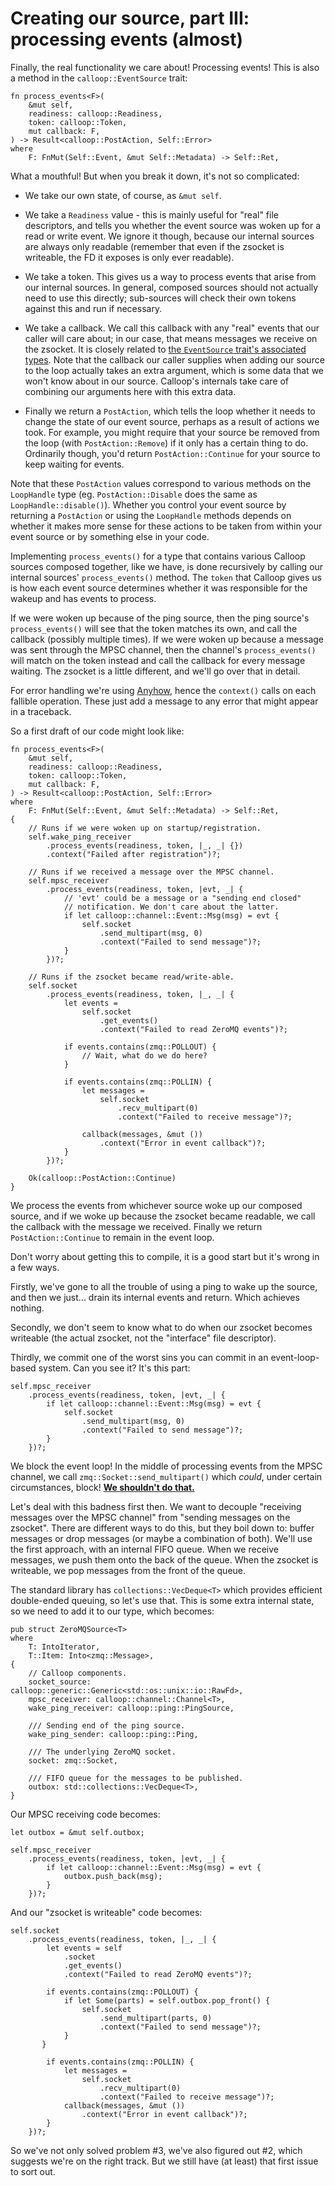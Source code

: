 # Creating our source, part III: processing events (almost)

Finally, the real functionality we care about! Processing events! This is also a method in the `calloop::EventSource` trait:

```rust,noplayground
fn process_events<F>(
    &mut self,
    readiness: calloop::Readiness,
    token: calloop::Token,
    mut callback: F,
) -> Result<calloop::PostAction, Self::Error>
where
    F: FnMut(Self::Event, &mut Self::Metadata) -> Self::Ret,
```

What a mouthful! But when you break it down, it's not so complicated:

- We take our own state, of course, as `&mut self`.

- We take a `Readiness` value - this is mainly useful for "real" file descriptors, and tells you whether the event source was woken up for a read or write event. We ignore it though, because our internal sources are always only readable (remember that even if the zsocket is writeable, the FD it exposes is only ever readable).

- We take a token. This gives us a way to process events that arise from our internal sources. In general, composed sources should not actually need to use this directly; sub-sources will check their own tokens against this and run if necessary.

- We take a callback. We call this callback with any "real" events that our caller will care about; in our case, that means messages we receive on the zsocket. It is closely related to [the `EventSource` trait's associated types](ch03-02-creating-our-source-part-1-our-types.md#associated-types). Note that the callback our caller supplies when adding our source to the loop actually takes an extra argument, which is some data that we won't know about in our source. Calloop's internals take care of combining our arguments here with this extra data.

- Finally we return a `PostAction`, which tells the loop whether it needs to change the state of our event source, perhaps as a result of actions we took. For example, you might require that your source be removed from the loop (with `PostAction::Remove`) if it only has a certain thing to do. Ordinarily though, you'd return `PostAction::Continue` for your source to keep waiting for events.

Note that these `PostAction` values correspond to various methods on the `LoopHandle` type (eg. `PostAction::Disable` does the same as `LoopHandle::disable()`). Whether you control your event source by returning a `PostAction` or using the `LoopHandle` methods depends on whether it makes more sense for these actions to be taken from within your event source or by something else in your code.

Implementing `process_events()` for a type that contains various Calloop sources composed together, like we have, is done recursively by calling our internal sources' `process_events()` method. The `token` that Calloop gives us is how each event source determines whether it was responsible for the wakeup and has events to process.

If we were woken up because of the ping source, then the ping source's `process_events()` will see that the token matches its own, and call the callback (possibly multiple times). If we were woken up because a message was sent through the MPSC channel, then the channel's `process_events()` will match on the token instead and call the callback for every message waiting. The zsocket is a little different, and we'll go over that in detail.

For error handling we're using [Anyhow](https://crates.io/crates/anyhow), hence the `context()` calls on each fallible operation. These just add a message to any error that might appear in a traceback.

So a first draft of our code might look like:

```rust,noplayground
fn process_events<F>(
    &mut self,
    readiness: calloop::Readiness,
    token: calloop::Token,
    mut callback: F,
) -> Result<calloop::PostAction, Self::Error>
where
    F: FnMut(Self::Event, &mut Self::Metadata) -> Self::Ret,
{
    // Runs if we were woken up on startup/registration.
    self.wake_ping_receiver
        .process_events(readiness, token, |_, _| {})
        .context("Failed after registration")?;

    // Runs if we received a message over the MPSC channel.
    self.mpsc_receiver
        .process_events(readiness, token, |evt, _| {
            // 'evt' could be a message or a "sending end closed"
            // notification. We don't care about the latter.
            if let calloop::channel::Event::Msg(msg) = evt {
                self.socket
                    .send_multipart(msg, 0)
                    .context("Failed to send message")?;
            }
        })?;

	// Runs if the zsocket became read/write-able.
    self.socket
        .process_events(readiness, token, |_, _| {
            let events =
                self.socket
                    .get_events()
                    .context("Failed to read ZeroMQ events")?;
        
            if events.contains(zmq::POLLOUT) {
                // Wait, what do we do here?
            }

            if events.contains(zmq::POLLIN) {
                let messages =
                    self.socket
                        .recv_multipart(0)
                        .context("Failed to receive message")?;

                callback(messages, &mut ())
                    .context("Error in event callback")?;
            }
        })?;

    Ok(calloop::PostAction::Continue)
}
```

We process the events from whichever source woke up our composed source, and if we woke up because the zsocket became readable, we call the callback with the message we received. Finally we return `PostAction::Continue` to remain in the event loop.

Don't worry about getting this to compile, it is a good start but it's wrong in a few ways.

Firstly, we've gone to all the trouble of using a ping to wake up the source, and then we just... drain its internal events and return. Which achieves nothing.

Secondly, we don't seem to know what to do when our zsocket becomes writeable (the actual zsocket, not the "interface" file descriptor).

Thirdly, we commit one of the worst sins you can commit in an event-loop-based system. Can you see it? It's this part:

```rust,noplayground
self.mpsc_receiver
    .process_events(readiness, token, |evt, _| {
        if let calloop::channel::Event::Msg(msg) = evt {
            self.socket
                .send_multipart(msg, 0)
                .context("Failed to send message")?;
        }
    })?;
```

We block the event loop! In the middle of processing events from the MPSC channel, we call `zmq::Socket::send_multipart()` which *could*, under certain circumstances, block! [**We shouldn't do that.**](ch01-00-how-an-event-loop-works.md#never-block-the-loop)

Let's deal with this badness first then. We want to decouple "receiving messages over the MPSC channel" from "sending messages on the zsocket". There are different ways to do this, but they boil down to: buffer messages or drop messages (or maybe a combination of both). We'll use the first approach, with an internal FIFO queue. When we receive messages, we push them onto the back of the queue. When the zsocket is writeable, we pop messages from the front of the queue.

The standard library has `collections::VecDeque<T>` which provides efficient double-ended queuing, so let's use that. This is some extra internal state, so we need to add it to our type, which becomes:

```rust,noplayground
pub struct ZeroMQSource<T>
where
    T: IntoIterator,
    T::Item: Into<zmq::Message>,
{
    // Calloop components.
    socket_source: calloop::generic::Generic<std::os::unix::io::RawFd>,
    mpsc_receiver: calloop::channel::Channel<T>,
    wake_ping_receiver: calloop::ping::PingSource,

    /// Sending end of the ping source.
    wake_ping_sender: calloop::ping::Ping,

    /// The underlying ZeroMQ socket.
    socket: zmq::Socket,

    /// FIFO queue for the messages to be published.
    outbox: std::collections::VecDeque<T>,
}
```

Our MPSC receiving code becomes:

```rust,noplayground
let outbox = &mut self.outbox;

self.mpsc_receiver
    .process_events(readiness, token, |evt, _| {
        if let calloop::channel::Event::Msg(msg) = evt {
            outbox.push_back(msg);
        }
    })?;
```

And our "zsocket is writeable" code becomes:

```rust,noplayground
self.socket
    .process_events(readiness, token, |_, _| {
        let events = self
            .socket
            .get_events()
            .context("Failed to read ZeroMQ events")?;
    
        if events.contains(zmq::POLLOUT) {
            if let Some(parts) = self.outbox.pop_front() {
                self.socket
                    .send_multipart(parts, 0)
                    .context("Failed to send message")?;
            }
       }

        if events.contains(zmq::POLLIN) {
            let messages =
                self.socket
                    .recv_multipart(0)
                    .context("Failed to receive message")?;
            callback(messages, &mut ())
                .context("Error in event callback")?;
        }
    })?;

```

So we've not only solved problem #3, we've also figured out #2, which suggests we're on the right track. But we still have (at least) that first issue to sort out.
